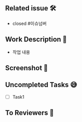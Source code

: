 ## Related issue 🛠
- closed #이슈넘버

## Work Description 📝
- 작업 내용

## Screenshot 📸

## Uncompleted Tasks 😅
- [ ] Task1

## To Reviewers 📢
